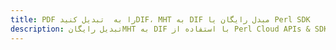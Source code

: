 ---title: PDF را به  تبدیل کنیدDIF، MHT به DIF مبدل رایگان یا Perl SDKdescription: تبدیل رایگانMHT به DIF با استفاده از Perl Cloud APIs & SDK همچنین اسناد PDF را در Cloud ایجاد، ویرایش و رندر کنید.---